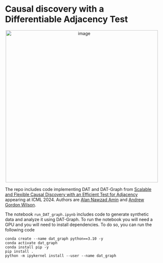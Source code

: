 # Causal discovery with a Differentiable Adjacency Test

<p align="center">
<img width="500" alt="image" src="https://github.com/AlanNawzadAmin/DAT-graph/assets/70599003/eefaee93-4d36-47cd-ae49-245a70225083">
</p>

The repo includes code implementing DAT and DAT-Graph from [Scalable and Flexible Causal Discovery with an Efficient Test for Adjacency](https://arxiv.org/abs/2406.09177) appearing at ICML 2024.
Authors are [Alan Nawzad Amin](https://alannawzadamin.github.io/) and [Andrew Gordon Wilson](https://cims.nyu.edu/~andrewgw/).

The notebook `run_DAT_graph.ipynb` includes code to generate synthetic data and analyze it using DAT-Graph.
To run the notebook you will need a GPU and you will need to install dependencies.
To do so, you can run the following code
```
conda create --name dat_graph python==3.10 -y
conda activate dat_graph
conda install pip -y
pip install .
python -m ipykernel install --user --name dat_graph
```

